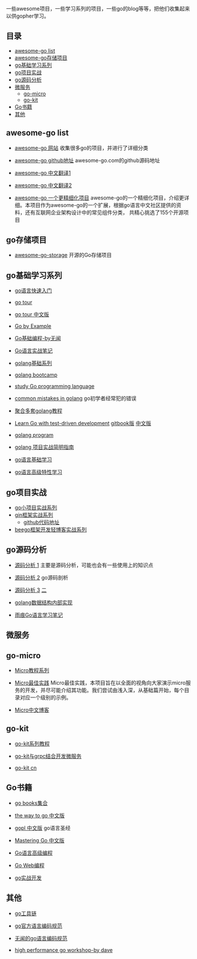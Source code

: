 一些awesome项目，一些学习系列的项目，一些go的blog等等，把他们收集起来以供gopher学习。

## 目录
- [awesome-go list](#awesome-go)
- [awesome-go存储项目](#go存储项目)
- [go基础学习系列](#go基础学习系列)
- [go项目实战](#go项目实战)
- [go源码分析](#go源码分析)
- [微服务](#微服务)
  - [go-micro](#go-micro)
  - [go-kit](#go-kit)
- [Go书籍](#Go书籍)
- [其他](#其他)

## awesome-go list

- [awesome-go 网站](https://awesome-go.com/)   收集很多go的项目，并进行了详细分类

- [awesome-go github地址](https://github.com/avelino/awesome-Go) awesome-go.com的github源码地址

- [awesome-go 中文翻译1](https://github.com/jobbole/awesome-go-cn)

- [awesome-go 中文翻译2](https://github.com/yinggaozhen/awesome-go-cn)

- [awesome-go 一个更精细化项目](https://github.com/hackstoic/golang-open-source-projects) awesome-go的一个精细化项目，介绍更详细。本项目作为awesome-go的一个扩展，根据go语言中文社区提供的资料，还有互联网企业架构设计中的常见组件分类， 共精心挑选了155个开源项目



## go存储项目

- [awesome-go-storage](https://github.com/gostor/awesome-go-storage) 开源的Go存储项目



## go基础学习系列
- [go语言快速入门](https://github.com/jaywcjlove/golang-tutorial)

- [go tour](https://tour.golang.org/welcome/1)

- [go tour 中文版](https://tour.go-zh.org/welcome/1)

- [Go by Example](https://gobyexample.com/)

- [Go基础编程-by无闻](https://github.com/Unknwon/go-fundamental-programming)

- [Go语言实战笔记](https://github.com/rujews/go-in-action-notes)

- [golang基础系列](https://www.pythonav.cn/golang/)

- [golang bootcamp](http://www.golangbootcamp.com/book)

- [study Go programming language](https://tutorialedge.net/course/golang/) 

- [common mistakes in golang](http://devs.cloudimmunity.com/gotchas-and-common-mistakes-in-go-golang/) go初学者经常犯的错误

- [聚合多套golang教程](https://hackr.io/tutorials/learn-golang)

- [Learn Go with test-driven development](https://github.com/quii/learn-go-with-tests)  [gitbook版](https://quii.gitbook.io/learn-go-with-tests) [中文版](https://studygolang.gitbook.io/learn-go-with-tests)

- [golang program](http://www.golangprograms.com)

- [golang 项目实战简明指南](http://litang.me/post/golang-project-guide/)

- [go语言基础学习](https://blog.csdn.net/u010986776/article/details/82318038)

- [go语言高级特性学习](https://blog.csdn.net/u010986776/article/category/8004337)



## go项目实战

- [go小项目实战系列](https://blog.csdn.net/u010986776/article/category/8095305)
- [gin框架实战系列](https://youngxhui.top/categories/gin/)
  - [github代码地址](https://github.com/youngxhui/GinHello)
- [beego框架开发轻博客实战系列](https://www.jianshu.com/nb/27703855)



## go源码分析

- [源码分析 1](https://github.com/cch123/golang-notes) 主要是源码分析，可能也会有一些使用上的知识点

- [源码分析 2](https://github.com/xuesongbj/Go-Notes) go源码剖析

- [源码分析 3](https://zhuanlan.zhihu.com/c_1010470599088594944)  [二](https://zhuanlan.zhihu.com/golang-internal) 

- [golang数据结构内部实现](https://zhuanlan.zhihu.com/goroutine)

- [雨痕Go语言学习笔记](https://github.com/qyuhen/book)


## 微服务

## go-micro

- [Micro教程系列](https://github.com/micro-in-cn/tutorials)
  
- [Micro最佳实践](https://github.com/micro-in-cn/all-in-one) Micro最佳实践，本项目旨在以全面的视角向大家演示micro服务的开发，并尽可能介绍其功能。我们尝试由浅入深，从基础篇开始，每个目录对应一个级别的示例。
  
- [Micro中文博客](https://micro.mu/blog/cn/)

## go-kit

- [go-kit系列教程](https://juejin.im/post/5c861c93f265da2de7138615)

- [go-kit与grpc结合开发微服务](http://www.articlechain.cn/post/46.html)
- [go-kit cn](http://go-kit.cn/)


## Go书籍
- [go books集合](https://github.com/dariubs/GoBooks)

- [the way to go 中文版](https://github.com/Unknwon/the-way-to-go_ZH_CN)

- [gopl 中文版](https://github.com/golang-china/gopl-zh) go语言圣经

- [Mastering Go 中文版](https://github.com/hantmac/Mastering_Go_ZH_CN)

- [Go语言高级编程](https://github.com/chai2010/advanced-go-programming-book/blob/master/SUMMARY.md)

- [Go Web编程](https://github.com/astaxie/build-web-application-with-golang)

- [go实战开发](https://github.com/astaxie/go-best-practice)



## 其他

- [go工具链](https://www.alexedwards.net/blog/an-overview-of-go-tooling)
  
- [go官方语言编码规范](https://github.com/golang/go/wiki/CodeReviewComments)
  
- [无闻的go语言编码规范](https://github.com/Unknwon/go-code-convention/blob/master/zh-CN/README.md)

- [high performance go workshop-by dave](https://dave.cheney.net/high-performance-go-workshop/dotgo-paris.html)  
  
  
  
